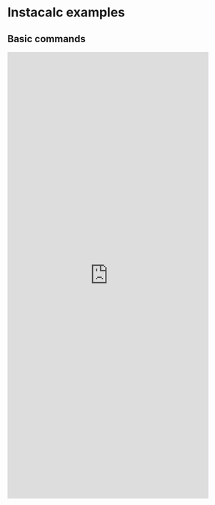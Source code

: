 # Instacalc examples

## Basic commands

<iframe src="https://instacalc.com/57484/embed" width="450" height="1000" frameborder="0"></iframe>